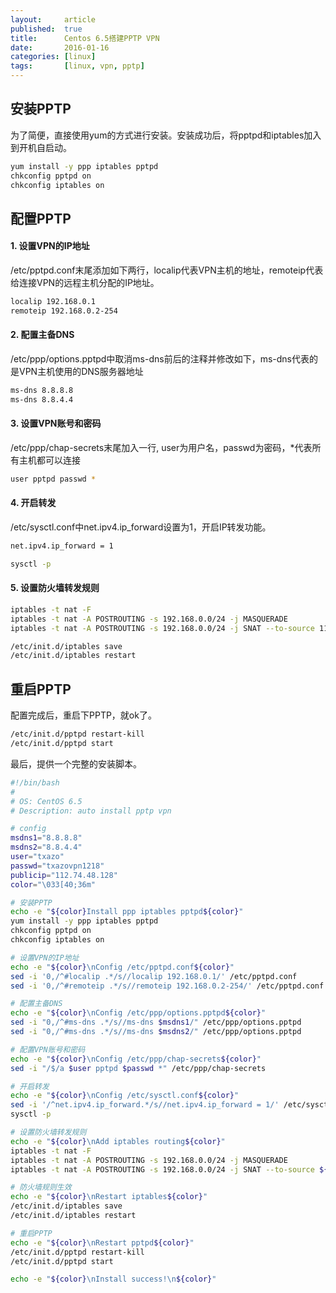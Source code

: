 ```yaml
---
layout:     article
published:  true
title:      Centos 6.5搭建PPTP VPN
date:       2016-01-16
categories: [linux]
tags:       [linux, vpn, pptp]
---
```


## 安装PPTP

为了简便，直接使用yum的方式进行安装。安装成功后，将pptpd和iptables加入到开机自启动。

```bash
yum install -y ppp iptables pptpd
chkconfig pptpd on
chkconfig iptables on
```

## 配置PPTP

#### 1. 设置VPN的IP地址

/etc/pptpd.conf末尾添加如下两行，localip代表VPN主机的地址，remoteip代表给连接VPN的远程主机分配的IP地址。

```bash
localip 192.168.0.1
remoteip 192.168.0.2-254
```

#### 2. 配置主备DNS

/etc/ppp/options.pptpd中取消ms-dns前后的注释并修改如下，ms-dns代表的是VPN主机使用的DNS服务器地址

```bash
ms-dns 8.8.8.8
ms-dns 8.8.4.4
```

#### 3. 设置VPN账号和密码

/etc/ppp/chap-secrets末尾加入一行, user为用户名，passwd为密码，*代表所有主机都可以连接

```bash
user pptpd passwd *
```

#### 4. 开启转发

/etc/sysctl.conf中net.ipv4.ip_forward设置为1，开启IP转发功能。

```bash
net.ipv4.ip_forward = 1
```

```bash
sysctl -p
```

#### 5. 设置防火墙转发规则

```bash
iptables -t nat -F
iptables -t nat -A POSTROUTING -s 192.168.0.0/24 -j MASQUERADE
iptables -t nat -A POSTROUTING -s 192.168.0.0/24 -j SNAT --to-source 112.124.6.220
```

```bash
/etc/init.d/iptables save
/etc/init.d/iptables restart
```

## 重启PPTP

配置完成后，重启下PPTP，就ok了。

```bash
/etc/init.d/pptpd restart-kill
/etc/init.d/pptpd start
```

最后，提供一个完整的安装脚本。

```bash
#!/bin/bash
#
# OS: CentOS 6.5
# Description: auto install pptp vpn

# config
msdns1="8.8.8.8"
msdns2="8.8.4.4"
user="txazo"
passwd="txazovpn1218"
publicip="112.74.48.128"
color="\033[40;36m"

# 安装PPTP
echo -e "${color}Install ppp iptables pptpd${color}"
yum install -y ppp iptables pptpd
chkconfig pptpd on
chkconfig iptables on

# 设置VPN的IP地址
echo -e "${color}\nConfig /etc/pptpd.conf${color}"
sed -i '0,/^#localip .*/s//localip 192.168.0.1/' /etc/pptpd.conf
sed -i '0,/^#remoteip .*/s//remoteip 192.168.0.2-254/' /etc/pptpd.conf

# 配置主备DNS
echo -e "${color}\nConfig /etc/ppp/options.pptpd${color}"
sed -i "0,/^#ms-dns .*/s//ms-dns $msdns1/" /etc/ppp/options.pptpd
sed -i "0,/^#ms-dns .*/s//ms-dns $msdns2/" /etc/ppp/options.pptpd

# 配置VPN账号和密码
echo -e "${color}\nConfig /etc/ppp/chap-secrets${color}"
sed -i "/$/a $user pptpd $passwd *" /etc/ppp/chap-secrets

# 开启转发
echo -e "${color}\nConfig /etc/sysctl.conf${color}"
sed -i '/^net.ipv4.ip_forward.*/s//net.ipv4.ip_forward = 1/' /etc/sysctl.conf
sysctl -p

# 设置防火墙转发规则
echo -e "${color}\nAdd iptables routing${color}"
iptables -t nat -F
iptables -t nat -A POSTROUTING -s 192.168.0.0/24 -j MASQUERADE
iptables -t nat -A POSTROUTING -s 192.168.0.0/24 -j SNAT --to-source ${publicip}

# 防火墙规则生效
echo -e "${color}\nRestart iptables${color}"
/etc/init.d/iptables save
/etc/init.d/iptables restart

# 重启PPTP
echo -e "${color}\nRestart pptpd${color}"
/etc/init.d/pptpd restart-kill
/etc/init.d/pptpd start

echo -e "${color}\nInstall success!\n${color}"
```
